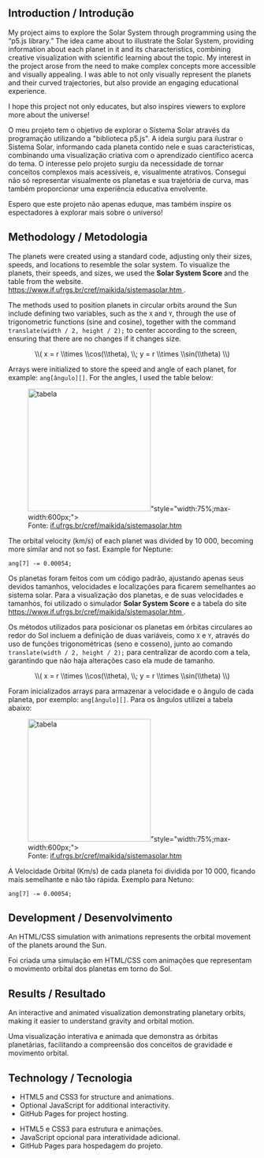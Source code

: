 <!DOCTYPE html>
<div class="orbit" style="width:220px;height:220px;animation-duration:14s;">
<div class="planet venus" style="--distance:110px;"></div>
</div>
<div class="orbit" style="width:300px;height:300px;animation-duration:20s;">
<div class="planet earth" style="--distance:150px;"></div>
</div>
<div class="orbit" style="width:380px;height:380px;animation-duration:30s;">
<div class="planet mars" style="--distance:190px;"></div>
</div>
</div>


<section>
<h2 onclick="toggleLang(this)">Introduction / Introdução</h2>
<p class="en">My project aims to explore the Solar System through programming using the “p5.js library.” The idea came about to illustrate the Solar System, providing information about each planet in it and its characteristics, combining creative visualization with scientific learning about the topic. My interest in the project arose from the need to make complex concepts more accessible and visually appealing. I was able to not only visually represent the planets and their curved trajectories, but also provide an engaging educational experience.

I hope this project not only educates, but also inspires viewers to explore more about the universe!</p>

<p class="pt">O meu projeto tem o objetivo de explorar o Sistema Solar através da programação utilizando a "biblioteca p5.js". A ideia surgiu para ilustrar o Sistema Solar, informando cada planeta contido nele e suas caracteristicas, combinando uma visualização criativa com o aprendizado científico acerca do tema. O interesse pelo projeto surgiu da necessidade de tornar conceitos complexos mais acessíveis, e, visualmente atrativos. Consegui não só representar visualmente os planetas e sua trajetória de curva, mas também proporcionar uma experiência educativa envolvente.

Espero que este projeto não apenas eduque, mas também inspire os espectadores à explorar mais sobre o universo!</p>


<h2 onclick="toggleLang(this)">Methodology / Metodologia</h2>
<p class="en">The planets were created using a standard code, adjusting only their sizes, speeds, and locations to resemble the solar system. To visualize the planets, their speeds, and sizes, we used the <strong>Solar System Score</strong> and the table from the website.
  <a href="https://www.if.ufrgs.br/cref/maikida/sistemasolar.htm" target="_blank">
    https://www.if.ufrgs.br/cref/maikida/sistemasolar.htm
  </a>.
</p>

<p>
  The methods used to position planets in circular orbits around the Sun include defining two variables, such as the <code>X</code> and <code>Y</code>, through the use of trigonometric functions (sine and cosine), together with the command <code>translate(width / 2, height / 2);</code> to center according to the screen, ensuring that there are no changes if it changes size.
</p>

<p style="text-align:center;">
  \\( x = r \\times \\cos(\\theta), \\; y = r \\times \\sin(\\theta) \\)
</p>

<p>
  Arrays were initialized to store the speed and angle of each planet, for example:
  <code>ang[ângulo][]</code>. For the angles, I used the table below:
</p>

<figure>
  <img src="<img width="1366" height="249" alt="tabela" src="https://github.com/user-attachments/assets/95ea66b9-de97-4b0f-b8aa-e93bff819f32" />"style="width:75%;max-width:600px;">
  <figcaption>
    Fonte: <a href="https://www.if.ufrgs.br/cref/maikida/sistemasolar.htm" target="_blank">
      if.ufrgs.br/cref/maikida/sistemasolar.htm
    </a>
  </figcaption>
</figure>

<p>
  The orbital velocity (km/s) of each planet was divided by 10&nbsp;000, becoming more similar and not so fast.
Example for Neptune:
</p>

<pre><code>ang[7] -= 0.00054;</code></pre></p>
<p class="pt"><p>
  Os planetas foram feitos com um código padrão, ajustando apenas seus devidos tamanhos, velocidades e localizações
  para ficarem semelhantes ao sistema solar. Para a visualização dos planetas, e de suas velocidades e tamanhos,
  foi utilizado o simulador <strong>Solar System Score</strong> e a tabela do site
  <a href="https://www.if.ufrgs.br/cref/maikida/sistemasolar.htm" target="_blank">
    https://www.if.ufrgs.br/cref/maikida/sistemasolar.htm
  </a>.
</p>

<p>
  Os métodos utilizados para posicionar os planetas em órbitas circulares ao redor do Sol incluem a definição de duas
  variáveis, como <code>X</code> e <code>Y</code>, através do uso de funções trigonométricas (seno e cosseno),
  junto ao comando <code>translate(width / 2, height / 2);</code> para centralizar de acordo com a tela, garantindo
  que não haja alterações caso ela mude de tamanho.
</p>

<p style="text-align:center;">
  \\( x = r \\times \\cos(\\theta), \\; y = r \\times \\sin(\\theta) \\)
</p>

<p>
  Foram inicializados arrays para armazenar a velocidade e o ângulo de cada planeta, por exemplo:
  <code>ang[ângulo][]</code>. Para os ângulos utilizei a tabela abaixo:
</p>

<figure>
  <img src="<img width="1366" height="249" alt="tabela" src="https://github.com/user-attachments/assets/95ea66b9-de97-4b0f-b8aa-e93bff819f32" />"style="width:75%;max-width:600px;">
  <figcaption>
    Fonte: <a href="https://www.if.ufrgs.br/cref/maikida/sistemasolar.htm" target="_blank">
      if.ufrgs.br/cref/maikida/sistemasolar.htm
    </a>
  </figcaption>
</figure>

<p>
  A Velocidade Orbital (Km/s) de cada planeta foi dividida por 10&nbsp;000, ficando mais semelhante e não tão rápida.
  Exemplo para Netuno:
</p>

<pre><code>ang[7] -= 0.00054;</code></pre></p>


<h2 onclick="toggleLang(this)">Development / Desenvolvimento</h2>
<p class="en">An HTML/CSS simulation with animations represents the orbital movement of the planets around the Sun.</p>
<p class="pt">Foi criada uma simulação em HTML/CSS com animações que representam o movimento orbital dos planetas em torno do Sol.</p>


<h2 onclick="toggleLang(this)">Results / Resultado</h2>
<p class="en">An interactive and animated visualization demonstrating planetary orbits, making it easier to understand gravity and orbital motion.</p>
<p class="pt">Uma visualização interativa e animada que demonstra as órbitas planetárias, facilitando a compreensão dos conceitos de gravidade e movimento orbital.</p>


<h2 onclick="toggleLang(this)">Technology / Tecnologia</h2>
<ul class="en">
<li>HTML5 and CSS3 for structure and animations.</li>
<li>Optional JavaScript for additional interactivity.</li>
<li>GitHub Pages for project hosting.</li>
</ul>
<ul class="pt">
<li>HTML5 e CSS3 para estrutura e animações.</li>
<li>JavaScript opcional para interatividade adicional.</li>
<li>GitHub Pages para hospedagem do projeto.</li>
</ul>
</section>


<script>
function toggleLang(element){
const nextEls = [];
let el = element.nextElementSibling;
while (el && (el.tagName === 'P' || el.tagName === 'UL')) {
nextEls.push(el);
el = el.nextElementSibling;
}
nextEls.forEach(n => {
if(n.classList.contains('pt')){
n.style.display = n.style.display === 'block' ? 'none' : 'block';
} else if(n.classList.contains('en')){
n.style.display = n.style.display === 'none' ? 'block' : 'none';
}
});
}
// hide all Portuguese by default
document.querySelectorAll('.pt').forEach(el=>el.style.display='none');
</script>
</body>
</html>
